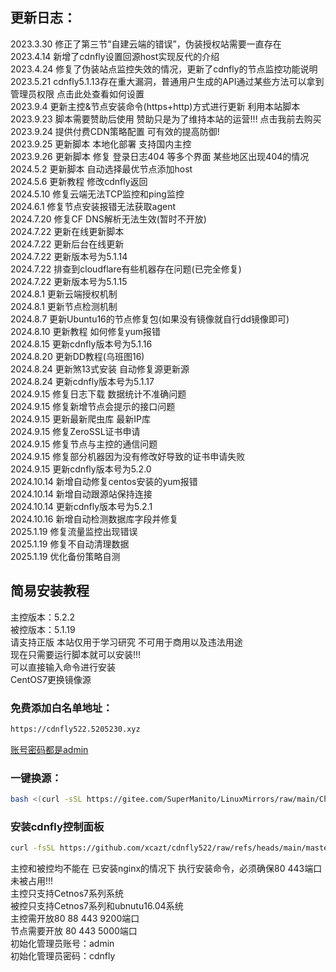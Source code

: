 ## 更新日志：
2023.3.30 修正了第三节”自建云端的错误”，伪装授权站需要一直存在<br />
2023.4.14 新增了cdnfly设置回源host实现反代的介绍<br />
2023.4.24 修复了伪装站点监控失效的情况，更新了cdnfly的节点监控功能说明<br />
2023.5.21 cdnfly5.1.13存在重大漏洞，普通用户生成的API通过某些方法可以拿到管理员权限 点击此处查看如何设置<br />
2023.9.4 更新主控&节点安装命令(https+http)方式进行更新 利用本站脚本<br />
2023.9.23 脚本需要赞助后使用 赞助只是为了维持本站的运营!!!  点击我前去购买<br />
2023.9.24 提供付费CDN策略配置 可有效的提高防御!<br />
2023.9.25 更新脚本 本地化部署 支持国内主控<br />
2023.9.26 更新脚本 修复 登录日志404 等多个界面 某些地区出现404的情况<br />
2024.5.2 更新脚本 自动选择最优节点添加host<br />
2024.5.6 更新教程 修改cdnfly返回<br />
2024.5.10 修复云端无法TCP监控和ping监控<br />
2024.6.1 修复节点安装报错无法获取agent<br />
2024.7.20 修复CF DNS解析无法生效(暂时不开放)<br />
2024.7.22 更新在线更新脚本<br />
2024.7.22 更新后台在线更新<br />
2024.7.22 更新版本号为5.1.14<br />
2024.7.22 排查到cloudflare有些机器存在问题(已完全修复)<br />
2024.7.22 更新版本号为5.1.15<br />
2024.8.1 更新云端授权机制<br />
2024.8.1 更新节点检测机制<br />
2024.8.7 更新Ubuntu16的节点修复包(如果没有镜像就自行dd镜像即可)<br />
2024.8.10 更新教程 如何修复yum报错<br />
2024.8.15 更新cdnfly版本号为5.1.16<br />
2024.8.20 更新DD教程(乌班图16)<br />
2024.8.24 更新煞13式安装 自动修复源更新源<br />
2024.8.24 更新cdnfly版本号为5.1.17<br />
2024.9.15 修复日志下载 数据统计不准确问题<br />
2024.9.15 修复新增节点会提示的接口问题<br />
2024.9.15 更新最新爬虫库 最新IP库<br />
2024.9.15 修复ZeroSSL证书申请<br />
2024.9.15 修复节点与主控的通信问题<br />
2024.9.15 修复部分机器因为没有修改好导致的证书申请失败<br />
2024.9.15 更新cdnfly版本号为5.2.0<br />
2024.10.14 新增自动修复centos安装的yum报错<br />
2024.10.14 新增自动跟源站保持连接<br />
2024.10.14 更新cdnfly版本号为5.2.1<br />
2024.10.16 新增自动检测数据库字段并修复<br />
2025.1.19 修复流量监控出现错误<br />
2025.1.19 修复不自动清理数据<br />
2025.1.19 优化备份策略自测<br />
## 简易安装教程
主控版本：5.2.2<br />
被控版本：5.1.19<br />
请支持正版 本站仅用于学习研究 不可用于商用以及违法用途<br />
现在只需要运行脚本就可以安装!!!<br />
可以直接输入命令进行安装<br />
CentOS7更换镜像源<br />
### 免费添加白名单地址：<br />
```bash
https://cdnfly522.5205230.xyz
```
<u>账号密码都是admin</u><br />

### 一键换源：<br />

```bash
bash <(curl -sSL https://gitee.com/SuperManito/LinuxMirrors/raw/main/ChangeMirrors.sh)
```
### 安装cdnfly控制面板<br />

```bash
curl -fsSL https://github.com/xcazt/cdnfly522/raw/refs/heads/main/master.sh -o master.sh && chmod +x master.sh && ./master.sh --es-dir /home/es
```

<p>主控和被控均不能在 已安装nginx的情况下 执行安装命令，必须确保80 443端口未被占用!!!<br />
主控只支持Cetnos7系列系统<br />
被控只支持Cetnos7系列和ubnutu16.04系统<br />
主控需开放80 88 443 9200端口<br />
节点需要开放 80 443 5000端口<br />
初始化管理员账号：admin<br/>
初始化管理员密码：cdnfly</p>
